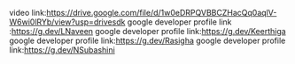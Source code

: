 video link:https://drive.google.com/file/d/1w0eDRPQVBBCZHacQq0aqlV-W6wi0lRYb/view?usp=drivesdk
google developer profile link :https://g.dev/LNaveen
google developer profile link:https://g.dev/Keerthiga
google developer profile link:https://g.dev/Rasigha
google developer profile link:https://g.dev/NSubashini
